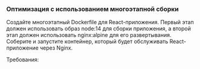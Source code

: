 
### Оптимизация с использованием многоэтапной сборки

Создайте многоэтапный Dockerfile для React-приложения. Первый этап должен использовать образ node:14 для сборки приложения, а второй этап должен использовать nginx:alpine для его развертывания. Соберите и запустите контейнер, который будет обслуживать React-приложение через Nginx.

Требования:
